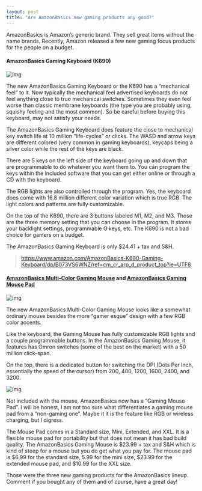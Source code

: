 ```yaml
---
layout: post
title: "Are AmazonBasics new gaming products any good?"
---
```


AmazonBasics is Amazon’s generic brand. They sell great items without the name brands. Recently, Amazon released a few new gaming focus products for the people on a budget.

#### **AmazonBasics Gaming Keyboard (K690)**



![img](https://cdn-images-1.medium.com/max/800/1*XFaOMETc7tml3Hz2BbbAug.jpeg)

The new AmazonBasics Gaming Keyboard or the K690 has a “mechanical feel” to it. Now typically the mechanical feel advertised keyboards do not feel anything close to true mechanical switches.
Sometimes they even feel worse than classic membrane keyboards (the type you are probably using, squishy feeling and the most common). So be careful before buying this keyboard, may not satisfy your needs.

The AmazonBasics Gaming Keyboard does feature the close to mechanical key switch life at 10 million “life-cycles” or clicks. The WASD and arrow keys are different colored (very common in gaming keyboards), keycaps being a silver color while the rest of the keys are black.

There are 5 keys on the left side of the keyboard going up and down that are programmable to do whatever you want them to. You can program the keys within the included software that you can get either online or through a CD with the keyboard.

The RGB lights are also controlled through the program. Yes, the keyboard does come with 16.8 million different color variation which is true RGB. The light colors and patterns are fully customizable.

On the top of the K690, there are 3 buttons labeled M1, M2, and M3. Those are the three memory setting that you can choose in the program. It stores your backlight settings, programmable G keys, etc. The K690 is not a bad choice for gamers on a budget.

The AmazonBasics Gaming Keyboard is only $24.41 + tax and S&H.

> <https://www.amazon.com/AmazonBasics-K690-Gaming-Keyboard/dp/B073VS6WNZ/ref=cm_cr_arp_d_product_top?ie=UTF8>

#### [AmazonBasics Multi-Color Gaming Mouse](https://www.amazon.com/AmazonBasics-Multi-Color-Gaming-Mouse-Programmable/dp/B073VRVHBG/ref=sr_1_3?s=amazonbasics&srs=10112675011&ie=UTF8&qid=1534892571&sr=8-3&keywords=gaming) and [AmazonBasics Gaming Mouse Pad](https://www.amazon.com/AmazonBasics-SBD86WD-Gaming-Mouse-Pad/dp/B06X3W3YQD/ref=sr_1_2?s=amazonbasics&srs=10112675011&ie=UTF8&qid=1534892571&sr=8-2&keywords=gaming)



![img](https://cdn-images-1.medium.com/max/600/1*9uyvT6Ugkt0weBvskzxi-g.jpeg)

The new AmazonBasics Multi-Color Gaming Mouse looks like a somewhat ordinary mouse besides the more “gamer esque” design with a few RGB color accents.

Like the keyboard, the Gaming Mouse has fully customizable RGB lights and a couple programmable buttons. In the AmazonBasics Gaming Mouse, it features has Omron switches (some of the best on the market) with a 50 million click-span.

On the top, there is a dedicated button for switching the DPI (Dots Per Inch, essentially the speed of the cursor) from 200, 400, 1200, 1600, 2400, and 3200.



![img](https://cdn-images-1.medium.com/max/800/1*lrx2KX-qSWC_kwLzAb9Ubw.jpeg)

Not included with the mouse, AmazonBasics now has a “Gaming Mouse Pad”. I will be honest, I am not too sure what differentiates a gaming mouse pad from a “non-gaming one”. Maybe it it is the feature like RGB or wireless charging, but I digress.

The Mouse Pad comes in a Standard size, Mini, Extended, and XXL. It is a flexible mouse pad for portability but that does not mean it has bad build quality. The AmazonBasics Gaming Mouse is $23.99 + tax and S&H which is kind of steep for a mouse but you do get what you pay for. The mouse pad is $6.99 for the standard size, 5.99 for the mini size, $23.99 for the extended mouse pad, and $10.99 for the XXL size.

Those were the three new gaming products for the AmazonBasics lineup. Comment if you bought any of them and of course, have a great day!
